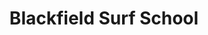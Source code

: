 ---
title: "Blackfield Surf School"
address: "Blackfield Surf School, Keel, Achill Island, Co. Mayo"
tel: "+353 (0)98 43 590"
county: "Mayo"
category: "Surfing"
type: "Content"
lat: "53.962501525878906"
lng: "-9.990278244018555"
---